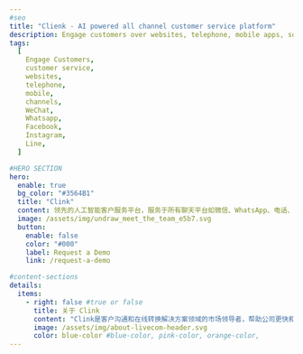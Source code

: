 ```yaml
---
#seo
title: "Clienk - AI powered all channel customer service platform"
description: Engage customers over websites, telephone, mobile apps, social media channels like WeChat, Whatsapp, Facebook, Instagram and many other popular messaging apps.
tags:
  [
    Engage Customers,
    customer service,
    websites,
    telephone,
    mobile,
    channels,
    WeChat,
    Whatsapp,
    Facebook,
    Instagram,
    Line,
  ]

#HERO SECTION
hero:
  enable: true
  bg_color: "#3564B1"
  title: "Clink"
  content: 领先的人工智能客户服务平台，服务于所有聊天平台如微信、WhatsApp、电话、电子邮件、Facebook、微博、Instagram等更多应用程序...
  image: /assets/img/undraw_meet_the_team_e5b7.svg
  button:
    enable: false
    color: "#000"
    label: Request a Demo
    link: /request-a-demo

#content-sections
details:
  items:
    - right: false #true or false
      title: 关于 Clink
      content: "Clink是客户沟通和在线转换解决方案领域的市场领导者，帮助公司更快和更有效地与客户联络，这促进了销售及客户的满意度和信任，同时节省成本。饿了么、飞利浦、法国娇兰、娇韵诗、TOD'S、欧缇丽、亚胜、豪格、电讯盈科、Suunto、保乐力加、周大福、冠捷显示、Baopals、中国电信等公司在中国实施了 Clink 产品和解决方案，并发现他们的客户服务专业度、质量和电子商务投资回报率都有了显著的增长 <br><br>  Clink是您全渠道客户沟通平台。这是一种完全基于网页的智能应用，完美捆绑您的大数据环境：聊天信息 、（电话400- / 800-）、 语音和视频对话 、电子邮件、网络互动、社交媒体（微博／微信、Facebook 、 Whatsapp 、 Apple Business Chat、Line、 Instagram、你的本机应用程序消息）客户历史和浏览访问行为综合成一个完整的客户档案 。 Clink提供高端定制的解决方案，轻松整合你的客户关系管理系统，企业资源计划，工作流管理，目标管理系统，完成系统从前到后的全面同步和匹配<br><br> Clink可以将每位联系人（无论通信渠道如何）的请求分配给最适合的代表，从而以更低的成本实现更高的服务级别。此外，Clink 的解决方案具有出色的稳定性、可靠性和可访问性和简单的用户界面。正因如此，Clink成为了市场上唯一一个提供全渠道客户服务的平台，成熟的系统结构让企业在极短的时间内实现数据实时同步"
      image: /assets/img/about-livecom-header.svg
      color: blue-color #blue-color, pink-color, orange-color,
---
```

